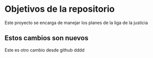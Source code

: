 # Objetivos de la repositorio

Este proyecto se encarga de manejar los planes de la liga de la justicia

## Estos cambios son nuevos

Este es otro cambio desde github
dddd
